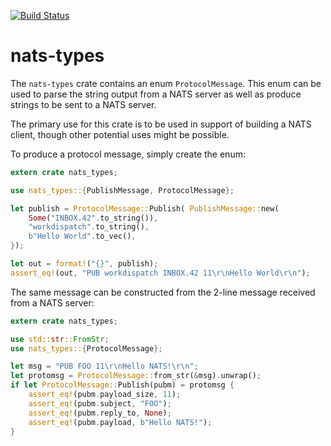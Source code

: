 [![Build Status](https://travis-ci.org/encabulators/nats-types.svg?branch=master)](https://travis-ci.org/encabulators/nats-types)


# nats-types

 The `nats-types` crate contains an enum `ProtocolMessage`. This enum can be used to
 parse the string output from a NATS server as well as produce strings to be sent to
 a NATS server.

 The primary use for this crate is to be used in support of building a NATS client, though
 other potential uses might be possible.

 To produce a protocol message, simply create the enum:
 ```rust
 extern crate nats_types;

 use nats_types::{PublishMessage, ProtocolMessage};

 let publish = ProtocolMessage::Publish( PublishMessage::new(
     Some("INBOX.42".to_string()),
     "workdispatch".to_string(),     
     b"Hello World".to_vec(),
 });

 let out = format!("{}", publish);
 assert_eq!(out, "PUB workdispatch INBOX.42 11\r\nHello World\r\n");
 ```

 The same message can be constructed from the 2-line message received from a NATS server:
 ```rust
 extern crate nats_types;

 use std::str::FromStr;
 use nats_types::{ProtocolMessage};

 let msg = "PUB FOO 11\r\nHello NATS!\r\n";
 let protomsg = ProtocolMessage::from_str(&msg).unwrap();
 if let ProtocolMessage::Publish(pubm) = protomsg {
     assert_eq!(pubm.payload_size, 11);
     assert_eq!(pubm.subject, "FOO");
     assert_eq!(pubm.reply_to, None);
     assert_eq!(pubm.payload, b"Hello NATS!");
 }
 ```